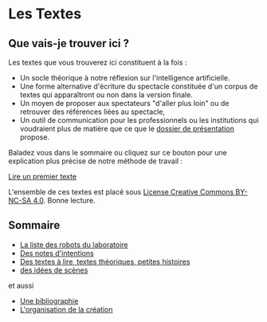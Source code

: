 Les Textes
===========

Que vais-je trouver ici ?
-------------------------

Les textes que vous trouverez ici constituent à la fois :
-  Un socle théorique à notre réflexion sur l'intelligence artificielle.
-  Une forme alternative d'écriture du spectacle constituée d'un corpus de textes qui apparaîtront ou non dans la version finale.
-  Un moyen de proposer aux spectateurs "d'aller plus loin" ou de retrouver des références liées au spectacle,
-  Un outil de communication pour les professionnels ou les institutions qui voudraient plus de matière que ce que le [dossier de présentation](http://cienokill.fr/wp-content/uploads/2017/11/TURING-TEST.pdf) propose.

Baladez vous dans le sommaire ou cliquez sur ce bouton pour une explication plus précise de notre méthode de travail :

<a class="turing-button" href="intentions/methode-de-travail.html">Lire un premier texte</a>

L'ensemble de ces textes est placé sous [License Creative Commons BY-NC-SA 4.0](https://creativecommons.org/licenses/by-nc-sa/4.0/). Bonne lecture.

Sommaire
--------

-  [La liste des robots du laboratoire](robots)
-  [Des notes d'intentions](intentions)
-  [Des textes à lire, textes théoriques, petites histoires](textes)
-  [des idées de scènes](scenes)

et aussi

-  [Une bibliographie](bibliographie.md)
-  [L'organisation de la création](organisation)
